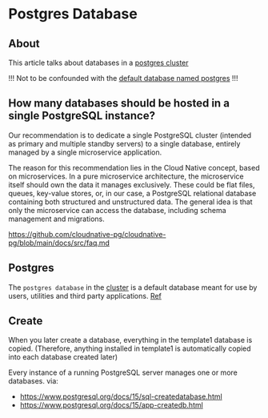 # Postgres Database


## About

This article talks about databases in a [postgres cluster](postgres-cluster.md)

!!! Not to be confounded with the [default database named postgres](#postgres) !!!

## How many databases should be hosted in a single PostgreSQL instance?

Our recommendation is to dedicate a single PostgreSQL cluster (intended as primary and multiple standby servers) to a single database, entirely managed by a single microservice application. 

The reason for this recommendation lies in the Cloud Native concept, based on microservices. In a pure microservice architecture, the microservice itself should own the data it manages exclusively. These could be flat files, queues, key-value stores, or, in our case, a PostgreSQL relational database containing both structured and unstructured data. The general idea is that only the microservice can access the database, including schema management and migrations.

https://github.com/cloudnative-pg/cloudnative-pg/blob/main/docs/src/faq.md


## Postgres

The `postgres database` in the [cluster](postgres-cluster.md) is a default database meant for use by users, utilities and third party applications.
[Ref](https://www.postgresql.org/docs/14/app-initdb.html)

## Create

When you later create a database, everything in the template1 database is copied. 
(Therefore, anything installed in template1 is automatically copied into each database created later)


Every instance of a running PostgreSQL server manages one or more databases.
via:
* https://www.postgresql.org/docs/15/sql-createdatabase.html
* https://www.postgresql.org/docs/15/app-createdb.html



